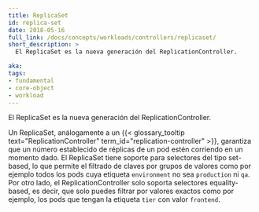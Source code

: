 ```yaml
---
title: ReplicaSet
id: replica-set
date: 2018-05-16
full_link: /docs/concepts/workloads/controllers/replicaset/
short_description: >
  El ReplicaSet es la nueva generación del ReplicationController.

aka: 
tags:
- fundamental
- core-object
- workload
---
```

 El ReplicaSet es la nueva generación del ReplicationController.

<!--more--> 

Un ReplicaSet, análogamente a un {{< glossary_tooltip text="ReplicationController" term_id="replication-controller" >}}, garantiza que un número establecido de réplicas de un pod estén corriendo en un momento dado. El ReplicaSet tiene soporte para selectores del tipo set-based, lo que permite el filtrado de claves por grupos de valores como por ejemplo todos los pods cuya etiqueta `environment` no sea `production` ni `qa`. Por otro lado, el ReplicationController solo soporta selectores equality-based, es decir, que solo puedes filtrar por valores exactos como por ejemplo, los pods que tengan la etiqueta `tier` con valor `frontend`.
